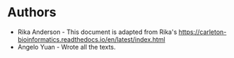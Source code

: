 # Authors

- Rika Anderson - This document is adapted from Rika's https://carleton-bioinformatics.readthedocs.io/en/latest/index.html
- Angelo Yuan - Wrote all the texts.  
